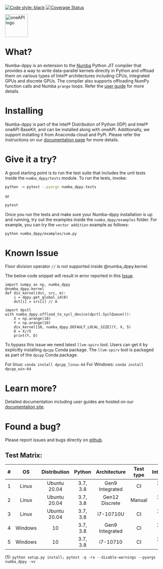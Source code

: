 [![Code style: black](https://img.shields.io/badge/code%20style-black-000000.svg)](https://github.com/psf/black)
[![Coverage Status](https://coveralls.io/repos/github/IntelPython/numba-dppy/badge.svg?branch=main)](https://coveralls.io/github/IntelPython/numba-dppy?branch=main)

<img align="left" src="https://spec.oneapi.io/oneapi-logo-white-scaled.jpg" alt="oneAPI logo" width="75"/>
<br/>
<br/>
<br/>
<br/>


# What?

Numba-dppy is an extension to the [Numba](http://numba.pydata.org) Python JIT
compiler that provides a way to write data-parallel kernels directly in Python
and offload them on various types of Intel&reg; architectures including CPUs,
integrated GPUs and discrete GPUs. The compiler also supports offloading NumPy
function calls and Numba `prange` loops. Refer the
[user guide](https://intelpython.github.io/numba-dppy/) for more details.

# Installing

Numba-dppy is part of the Intel&reg; Distribution of Python (IDP) and Intel&reg;
oneAPI BaseKit, and can be installed along with oneAPI. Additionally, we support
installing it from Anaconda cloud and PyPi. Please refer the instructions
on our [documentation page](https://intelpython.github.io/numba-dppy/latest/user_guides/getting_started.html)
for more details.

# Give it a try?

A good starting point is to run the test suite that includes the unit tests
inside the `numba_dppy/tests` module. To run the tests, invoke:

```bash
python -m pytest --pyargs numba_dppy.tests
```
or
```bash
pytest
```
Once you run the tests and make sure your Numba-dppy installation is up and
running, try out the examples inside the `numba_dppy/examples` folder. For
example, you can try the `vector addition` example as follows:
```bash
python numba_dppy/examples/sum.py
```

# Known Issue
Floor division operator `//` is not supported inside @numba_dppy.kernel.

The below code snippet will result in error reported in this [Issue](https://github.com/IntelPython/numba-dppy/issues/571).
```
import numpy as np, numba_dppy
@numba_dppy.kernel
def div_kernel(dst, src, m):
    i = dppy.get_global_id(0)
    dst[i] = src[i] // m

import dpctl
with numba_dppy.offload_to_sycl_device(dpctl.SyclQueue()):
    X = np.arange(10)
    Y = np.arange(10)
    div_kernel[10, numba_dppy.DEFAULT_LOCAL_SIZE](Y, X, 5)
    D = X//5
    print(Y, D)
```

To bypass this issue we need latest `llvm-spirv` tool. Users can get it by explicitly installing `dpcpp` Conda package. The `llvm-spirv` tool is packaged as part of the `dpcpp` Conda package.

For linux: `conda install dpcpp_linux-64`
For Windows: `conda install dpcpp_win-64`


# Learn more?

Detailed documentation including user guides are hosted on our
[documentation site](https://intelpython.github.io/numba-dppy).

# Found a bug?

Please report issues and bugs directly on
[github](https://github.com/IntelPython/numba-dppy/issues).

## Test Matrix:

|   #   |   OS    | Distribution |  Python  |  Architecture   | Test type |  IntelOneAPI   | Build Commands |    Dependencies    |   Backend   |
| :---: | :-----: | :----------: | :------: | :-------------: | :-------: | :------------: | :------------: | :----------------: | :---------: |
|   1   |  Linux  | Ubuntu 20.04 | 3.7, 3.8 | Gen9 Integrated |    CI     | 2021.3, 2021.4 |      (1)       | Numba, NumPy, dpnp | OCL, L0-1.1 |
|   2   |  Linux  | Ubuntu 20.04 | 3.7, 3.8 | Gen12 Discrete  |  Manual   | 2021.3, 2021.4 |      (1)       | Numba, NumPy, dpnp | OCL, L0-1.1 |
|   3   |  Linux  | Ubuntu 20.04 | 3.7, 3.8 |    i7-10710U    |    CI     | 2021.3, 2021.4 |      (1)       | Numba, NumPy, dpnp | OCL, L0-1.1 |
|   4   | Windows |      10      | 3.7, 3.8 | Gen9 Integrated |    CI     | 2021.3, 2021.4 |      (1)       |    Numba, NumPy    |     OCL     |
|   5   | Windows |      10      | 3.7, 3.8 |    i7-10710     |    CI     | 2021.3, 2021.4 |      (1)       |    Numba, NumPy    |     OCL     |

(1): `python setup.py install; pytest -q -ra --disable-warnings --pyargs numba_dppy -vv`
